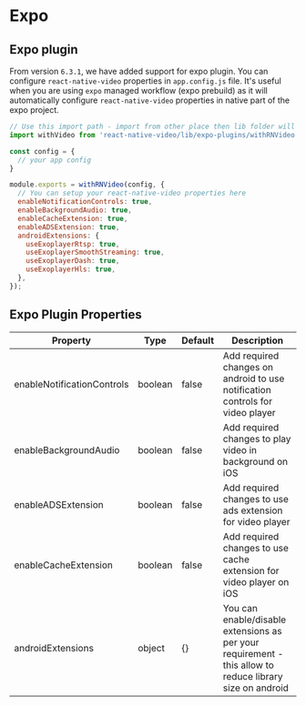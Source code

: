 # Expo

## Expo plugin
From version `6.3.1`, we have added support for expo plugin. You can configure `react-native-video` properties in `app.config.js` file.
It's useful when you are using `expo` managed workflow (expo prebuild) as it will automatically configure `react-native-video` properties in native part of the expo project.

```javascript
// Use this import path - import from other place then lib folder will not work
import withVideo from 'react-native-video/lib/expo-plugins/withRNVideo';

const config = {
  // your app config
}

module.exports = withRNVideo(config, {
  // You can setup your react-native-video properties here
  enableNotificationControls: true,
  enableBackgroundAudio: true,
  enableCacheExtension: true,
  enableADSExtension: true,
  androidExtensions: {
    useExoplayerRtsp: true,
    useExoplayerSmoothStreaming: true,
    useExoplayerDash: true,
    useExoplayerHls: true,
  },
});
```

## Expo Plugin Properties

| Property | Type | Default | Description |
| --- | --- | --- | --- |
| enableNotificationControls | boolean | false | Add required changes on android to use notification controls for video player |
| enableBackgroundAudio | boolean | false | Add required changes to play video in background on iOS |
| enableADSExtension | boolean | false | Add required changes to use ads extension for video player |
| enableCacheExtension | boolean | false | Add required changes to use cache extension for video player on iOS |
| androidExtensions | object | {} | You can enable/disable extensions as per your requirement - this allow to reduce library size on android |